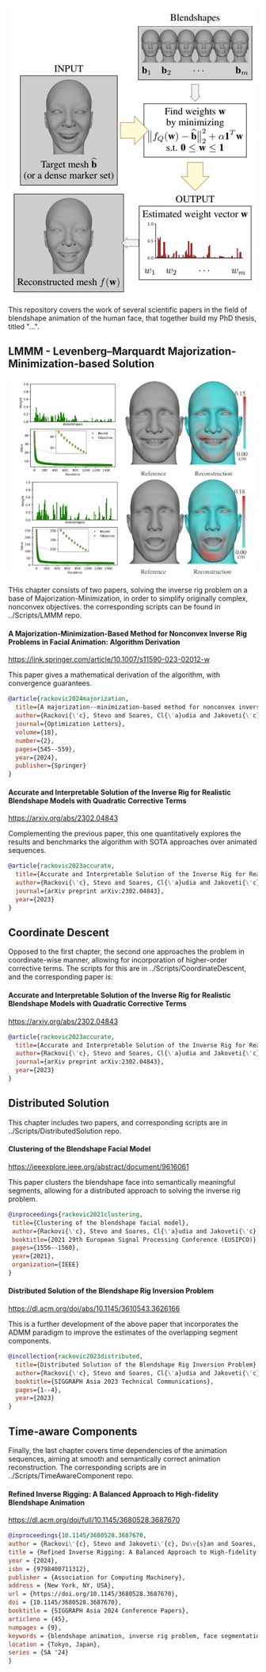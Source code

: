 ![Schematic view of the inverse rig problem](Figures/InverseRigProblem.PNG)

This repository covers the work of several scientific papers in the field of blendshape animation of the human face, that together build my PhD thesis, titled "...".

## LMMM - Levenberg–Marquardt Majorization-Minimization-based Solution

![Alt text](Figures/LLLM.PNG)

THis chapter consists of two papers, solving the inverse rig problem on a base of Majorization-Minimization, in order to simplify originally complex, nonconvex objectives. the corresponding scripts can be found in ../Scripts/LMMM repo.

#### A Majorization-Minimization-Based Method for Nonconvex Inverse Rig Problems in Facial Animation: Algorithm Derivation

https://link.springer.com/article/10.1007/s11590-023-02012-w

This paper gives a mathematical derivation of the algorithm, with convergence guarantees. 

```bibtex
@article{rackovic2024majorization,
  title={A majorization--minimization-based method for nonconvex inverse rig problems in facial animation: algorithm derivation},
  author={Rackovi{\'c}, Stevo and Soares, Cl{\'a}udia and Jakoveti{\'c}, Du{\v{s}}an and Desnica, Zoranka},
  journal={Optimization Letters},
  volume={18},
  number={2},
  pages={545--559},
  year={2024},
  publisher={Springer}
}
```

#### Accurate and Interpretable Solution of the Inverse Rig for Realistic Blendshape Models with Quadratic Corrective Terms

https://arxiv.org/abs/2302.04843

Complementing the previous paper, this one quantitatively explores the results and benchmarks the algorithm with SOTA approaches over animated sequences. 

```bibtex
@article{rackovic2023accurate,
  title={Accurate and Interpretable Solution of the Inverse Rig for Realistic Blendshape Models with Quadratic Corrective Terms},
  author={Rackovi{\'c}, Stevo and Soares, Cl{\'a}udia and Jakoveti{\'c}, Du{\v{s}}an and Desnica, Zoranka},
  journal={arXiv preprint arXiv:2302.04843},
  year={2023}
}
```

## Coordinate Descent

Opposed to the first chapter, the second one approaches the problem in coordinate-wise manner, allowing for incorporation of higher-order corrective terms. The scripts for this are in ../Scripts/CoordinateDescent, and the corresponding paper is: 

#### Accurate and Interpretable Solution of the Inverse Rig for Realistic Blendshape Models with Quadratic Corrective Terms

https://arxiv.org/abs/2302.04843

```bibtex
@article{rackovic2023accurate,
  title={Accurate and Interpretable Solution of the Inverse Rig for Realistic Blendshape Models with Quadratic Corrective Terms},
  author={Rackovi{\'c}, Stevo and Soares, Cl{\'a}udia and Jakoveti{\'c}, Du{\v{s}}an and Desnica, Zoranka},
  journal={arXiv preprint arXiv:2302.04843},
  year={2023}
}
```

## Distributed Solution 

This chapter includes two papers, and corresponding scripts are in ../Scripts/DistributedSolution repo.

 #### Clustering of the Blendshape Facial Model
 
 https://ieeexplore.ieee.org/abstract/document/9616061

 This paper clusters the blendshape face into semantically meaningful segments, allowing for a distributed approach to solving the inverse rig problem. 
 
 ```bibtex
 @inproceedings{rackovic2021clustering,
  title={Clustering of the blendshape facial model},
  author={Rackovi{\'c}, Stevo and Soares, Cl{\'a}udia and Jakoveti{\'c}, Du{\v{s}}an and Desnica, Zoranka and Ljubobratovi{\'c}, Relja},
  booktitle={2021 29th European Signal Processing Conference (EUSIPCO)},
  pages={1556--1560},
  year={2021},
  organization={IEEE}
}
```

#### Distributed Solution of the Blendshape Rig Inversion Problem

https://dl.acm.org/doi/abs/10.1145/3610543.3626166

This is a further development of the above paper that incorporates the ADMM paradigm to improve the estimates of the overlapping segment components.

```bibtex
@incollection{rackovic2023distributed,
  title={Distributed Solution of the Blendshape Rig Inversion Problem},
  author={Rackovi{\'c}, Stevo and Soares, Cl{\'a}udia and Jakoveti{\'c}, Du{\v{s}}an},
  booktitle={SIGGRAPH Asia 2023 Technical Communications},
  pages={1--4},
  year={2023}
}
```

## Time-aware Components

Finally, the last chapter covers time dependencies of the animation sequences, aiming at smooth and semantically correct animation reconstruction. The corresponding scripts are in ../Scripts/TimeAwareComponent repo.

#### Refined Inverse Rigging: A Balanced Approach to High-fidelity Blendshape Animation

https://dl.acm.org/doi/full/10.1145/3680528.3687670

```bibtex
@inproceedings{10.1145/3680528.3687670,
author = {Rackovi\'{c}, Stevo and Jakoveti\'{c}, Du\v{s}an and Soares, Cl\'{a}udia},
title = {Refined Inverse Rigging: A Balanced Approach to High-fidelity Blendshape Animation},
year = {2024},
isbn = {9798400711312},
publisher = {Association for Computing Machinery},
address = {New York, NY, USA},
url = {https://doi.org/10.1145/3680528.3687670},
doi = {10.1145/3680528.3687670},
booktitle = {SIGGRAPH Asia 2024 Conference Papers},
articleno = {45},
numpages = {9},
keywords = {blendshape animation, inverse rig problem, face segmentation},
location = {Tokyo, Japan},
series = {SA '24}
}
```

